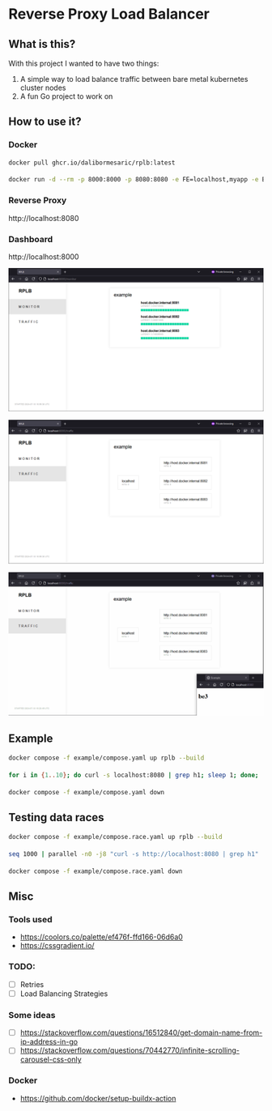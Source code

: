 # Reverse Proxy Load Balancer

## What is this?

With this project I wanted to have two things:

1. A simple way to load balance traffic between bare metal kubernetes cluster nodes
1. A fun Go project to work on

## How to use it?

### Docker

``` sh
docker pull ghcr.io/dalibormesaric/rplb:latest

docker run -d --rm -p 8000:8000 -p 8080:8080 -e FE=localhost,myapp -e BE=myapp,http://192.168.1.1:80 --memory="64m" --memory-reservation="64m" --cpus="1" ghcr.io/dalibormesaric/rplb:latest
```

### Reverse Proxy

http://localhost:8080

### Dashboard

http://localhost:8000

![monitor](/docs/monitor.png)

![traffic](/docs/traffic.png)

![traffic gif](/docs/traffic.gif)

## Example

``` sh
docker compose -f example/compose.yaml up rplb --build

for i in {1..10}; do curl -s localhost:8080 | grep h1; sleep 1; done;

docker compose -f example/compose.yaml down
```

## Testing data races

``` sh
docker compose -f example/compose.race.yaml up rplb --build

seq 1000 | parallel -n0 -j8 "curl -s http://localhost:8080 | grep h1"

docker compose -f example/compose.race.yaml down
```

## Misc

### Tools used

- https://coolors.co/palette/ef476f-ffd166-06d6a0
- https://cssgradient.io/

### TODO:

- [ ] Retries
- [ ] Load Balancing Strategies

### Some ideas

- [ ] https://stackoverflow.com/questions/16512840/get-domain-name-from-ip-address-in-go
- [ ] https://stackoverflow.com/questions/70442770/infinite-scrolling-carousel-css-only

### Docker
- https://github.com/docker/setup-buildx-action